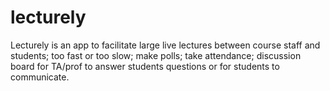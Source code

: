 # lecturely

Lecturely is an app to facilitate large live lectures between course staff and students; too fast or too slow; make polls; take attendance; discussion board for TA/prof to answer students questions or for students to communicate.
